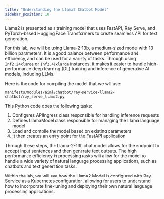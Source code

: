 ```yaml
---
title: "Understanding the Llama2 Chatbot Model"
sidebar_position: 10
---
```


Llama2 is presented as a training model that uses FastAPI, Ray Serve, and PyTorch-based Hugging Face Transformers to create seamless API for text generation.

For this lab, we will be using Llama-2-13b, a medium-sized model with 13 billion parameters. It is a good balance between performance and efficiency, and can be used for a variety of tasks. Through using `Inf2.24xlarge` or `Inf2.48xlarge` instances, it makes it easier to handle high-performance deep learning (DL) training and inference of generative AI models, including LLMs.

Here is the code for compiling the model that we will use:

```file
manifests/modules/aiml/chatbot/ray-service-llama2-chatbot/ray_serve_llama2.py
```

This Python code does the following tasks:

1. Configures APIIngress class responsible for handling inference requests
2. Defines LlamaModel class responsible for managing the Llama language model
3. Load and compile the model based on existing parameters
4. It then creates an entry point for the FastAPI application

Through these steps, the Llama-2-13b chat model allows for the endpoint to accept input
sentences and then generate text outputs. The high performance efficiency in processing tasks
will allow for the model to handle a wide variety of natural language processing applications,
such as chatbots and text generation tasks.

Within the lab, we will see how the Llama2 Model is configured with Ray Service as a Kubernetes
configuration, allowing for users to understand how to incorporate fine-tuning and deploying
their own natural language processing applications.
